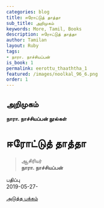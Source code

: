 ```yaml
---
categories: blog
title: ஈரோட்டுத் தாத்தா
sub_title: அறிமுகம்
keywords: More, Tamil, Books
description: ஈரோட்டுத் தாத்தா
author: Tamilan
layout: Ruby
tags:
- நாரா. நாச்சியப்பன்
is_book: 1
permalink: eerottu_thaaththa_1
featured: /images/noolkal_96_6.png
order: 1
---
```

## அறிமுகம்

**நாரா. நாச்சியப்பன் நூல்கள்**

# ஈரோட்டுத் தாத்தா

> ஆசிரியர்  
>  **நாரா. நாச்சியப்பன்**

பதிப்பு  
2019-05-27-

[அடுத்த பக்கம்](eerottu_thaaththa_2)